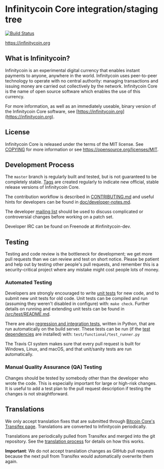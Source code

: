 Infinitycoin Core integration/staging tree
=====================================

[![Build Status](https://travis-ci.org/infinitycoin-project/infinitycoin.svg?branch=master)](https://travis-ci.org/infinitycoin-project/infinitycoin)

https://infinitycoin.org

What is Infinitycoin?
----------------

Infinitycoin is an experimental digital currency that enables instant payments to
anyone, anywhere in the world. Infinitycoin uses peer-to-peer technology to operate
with no central authority: managing transactions and issuing money are carried
out collectively by the network. Infinitycoin Core is the name of open source
software which enables the use of this currency.

For more information, as well as an immediately useable, binary version of
the Infinitycoin Core software, see [https://infinitycoin.org](https://infinitycoin.org).

License
-------

Infinitycoin Core is released under the terms of the MIT license. See [COPYING](COPYING) for more
information or see https://opensource.org/licenses/MIT.

Development Process
-------------------

The `master` branch is regularly built and tested, but is not guaranteed to be
completely stable. [Tags](https://github.com/infinitycoin-project/infinitycoin/tags) are created
regularly to indicate new official, stable release versions of Infinitycoin Core.

The contribution workflow is described in [CONTRIBUTING.md](CONTRIBUTING.md)
and useful hints for developers can be found in [doc/developer-notes.md](doc/developer-notes.md).

The developer [mailing list](https://groups.google.com/forum/#!forum/infinitycoin-dev)
should be used to discuss complicated or controversial changes before working
on a patch set.

Developer IRC can be found on Freenode at #infinitycoin-dev.

Testing
-------

Testing and code review is the bottleneck for development; we get more pull
requests than we can review and test on short notice. Please be patient and help out by testing
other people's pull requests, and remember this is a security-critical project where any mistake might cost people
lots of money.

### Automated Testing

Developers are strongly encouraged to write [unit tests](src/test/README.md) for new code, and to
submit new unit tests for old code. Unit tests can be compiled and run
(assuming they weren't disabled in configure) with: `make check`. Further details on running
and extending unit tests can be found in [/src/test/README.md](/src/test/README.md).

There are also [regression and integration tests](/test), written
in Python, that are run automatically on the build server.
These tests can be run (if the [test dependencies](/test) are installed) with: `test/functional/test_runner.py`

The Travis CI system makes sure that every pull request is built for Windows, Linux, and macOS, and that unit/sanity tests are run automatically.

### Manual Quality Assurance (QA) Testing

Changes should be tested by somebody other than the developer who wrote the
code. This is especially important for large or high-risk changes. It is useful
to add a test plan to the pull request description if testing the changes is
not straightforward.

Translations
------------

We only accept translation fixes that are submitted through [Bitcoin Core's Transifex page](https://www.transifex.com/projects/p/bitcoin/).
Translations are converted to Infinitycoin periodically.

Translations are periodically pulled from Transifex and merged into the git repository. See the
[translation process](doc/translation_process.md) for details on how this works.

**Important**: We do not accept translation changes as GitHub pull requests because the next
pull from Transifex would automatically overwrite them again.
